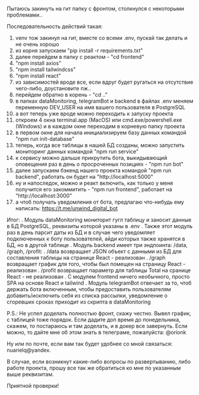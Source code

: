Пытаюсь закинуть на гит папку с фронтом, столкнулся с некоторыми проблемами..

Последовательность действий такая: 

  1) venv тож закинул на гит, вместе со всеми .env, пускай так делать и не очень хорошо
  2) из корня запускаем "pip install -r requirements.txt"
  3) далее перейдем в папку с реактом - "cd frontend"
  4) "npm install axios"
  5) "npm install tailwindcss"
  6) "npm install react"
  7) из зависимостей вроде все, если вдруг будет ругаться на отсутствие чего-либо, доустановите пж..
  8) перейдем обратно в корень - "cd .."
  9) в папках dataMonitoring, telegramBot и backend в файлах .env меняем переменную DEV_USER на имя вашего пользователя в PostgreSQL
  10) а вот теперь уже вроде можно переходить к запуску проекта
  11) откроем 4 окна terminal.app (MacOS) или cmd.exe/powershell.exe (Windows) и в каждом окне переходим в корневую папку проекта
  12) в первом окне для начала инициализируем базу данных командой "npm run init-database"
  13) теперь, когда все таблицы в нашей БД созданы, можно запустить мониторинг данных командой "npm run service"
  14) к сервису можно дальше прикрутить бота, выкидывающий оповещения раз в день о просроченных позициях - "npm run bot"
  15) далее запускаем бэкенд нашего проекта командой "npm run backend", работать он будет на "http://localhost:5000"
  16) ну и напоследок, можно и реакт включить, как только у меня получится его закоммитить - "npm run frontend", работает на "http://localhost:3000"
  17) а чтоб получать уведомления от бота, предлагаю что-нибудь ему написать: https://t.me/unwind_digital_bot
  
  
Итог:
  . Модуль dataMonitoring мониторит гугл таблицу и заносит данные в БД PostgreSQL, реквизиты которой указаны в .env
  . Также этот модуль раз в день парсит даты из БД и в случае чего уведомляет подключенных к боту пользователей, айди которых также хранятся в БД, но в другой таблице
  . Модуль backend имеет три эндпоинта: /data, /graph, /profit:
    . /data возвращает JSON объект с данными из БД для составления таблицы на странице React - реализован
    . /graph возвращает график для того, чтобы был помещен на страницу React - реализован 
    . /profit возвращает параметр для таблицы Total на сранице React - не реализован
  . C модулем frontend ничего необычного, просто SPA на основе React и tailwind
  . Модуль telegramBot отвечает за то, чтоб держать бота включенным, чтобы предоставить пользователям добавить/исключить себя из списка рассылки, уведомление о сгоревших сроках приходит из скрипта в dataMonitoring
  
P.S.: Не успел доделать полностью фронт, скажу честно. Вывел график, с таблицей тоже порядок. Если дадите доп время до понедельника, скажем, то постараюсь и там доделать, и в докер все завернуть. Если можно, то дайте мне об этом знать в телеграме, пожалуйста: @orionk

Ну или по почте, если вам так будет удобнее со мной связаться: nuarielq@yandex.

В случае, если возникнут какие-либо вопросы по развертыванию, либо работе проекта, прошу все так же обратиться ко мне по указанным выше реквизитам.

Приятной проверки!

